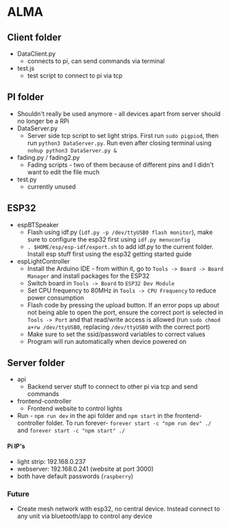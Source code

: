 # ALMA

## Client folder
  * DataClient.py
    * connects to pi, can send commands via terminal
  * test.js
    * test script to connect to pi via tcp

## PI folder
  * Shouldn't really be used anymore - all devices apart from server should no longer be a RPi
  * DataServer.py
    * Server side tcp script to set light strips. First run `sudo pigpiod`, then run `python3 DataServer.py`. Run even after closing terminal using `nohup python3 DataServer.py &`
  * fading.py / fading2.py
    * Fading scripts - two of them because of different pins and I didn't want to edit the file much
  * test.py
    * currently unused

## ESP32
  * espBTSpeaker
    * Flash using idf.py (`idf.py -p /dev/ttyUSB0 flash monitor`), make sure to configure the esp32 first using `idf.py menuconfig`
    * `. $HOME/esp/esp-idf/export.sh` to add idf.py to the current folder. Install esp stuff first using the esp32 getting started guide
  * espLightController
    * Install the Arduino IDE - from within it, go to `Tools -> Board -> Board Manager` and install packages for the ESP32
    * Switch board in `Tools -> Board` to `ESP32 Dev Module`
    * Set CPU frequency to 80MHz in `Tools -> CPU Frequency` to reduce power consumption
    * Flash code by pressing the upload button. If an error pops up about not being able to open the port, ensure the correct port is selected in `Tools -> Port` and that read/write access is allowed (run `sudo chmod a+rw /dev/ttyUSB0`, replacing `/dev/ttyUSB0` with the correct port)
    * Make sure to set the ssid/password variables to correct values
    * Program will run automatically when device powered on

## Server folder
  * api
    * Backend server stuff to connect to other pi via tcp and send commands
  * frontend-controller
    * Frontend website to control lights
  * Run - `npm run dev` in the api folder and `npm start` in the frontend-controller folder. To run forever- `forever start -c "npm run dev" ./` and `forever start -c "npm start" ./`

#### Pi IP's
  * light strip: 192.168.0.237
  * webserver: 192.168.0.241 (website at port 3000)
  * both have default passwords (`raspberry`)

### Future
* Create mesh network with esp32, no central device. Instead connect to any unit via bluetooth/app to control any device
